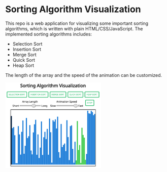 # Sorting Algorithm Visualization

This repo is a web application for visualizing some important sorting algorithms, which is written with plain HTML/CSS/JavaScript. 
The implemented sorting algorithms includes:
- Selection Sort
- Insertion Sort 
- Merge Sort 
- Quick Sort 
- Heap Sort

The length of the array and the speed of the animation can be customized.  

<img src="https://github.com/zhdeng94/SortingAlgorithmVisualization/blob/master/frontpage.png" width="60%" />


